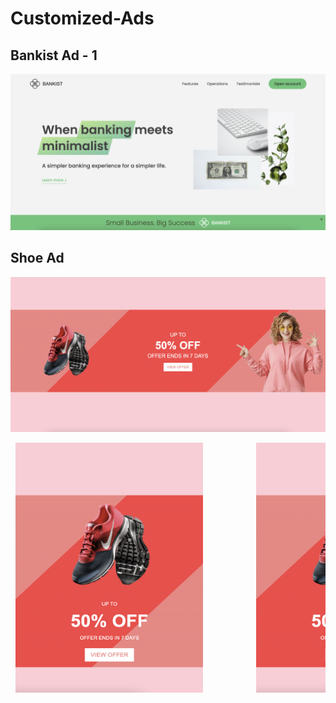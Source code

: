 # Customized-Ads

## Bankist Ad - 1

![bank-1](https://github.com/roger-rangel/Customized-Ads/blob/main/Bankist%20Ad%20-%201/img/bank-1.png)

## Shoe Ad

![shoe-1](https://github.com/roger-rangel/Customized-Ads/blob/main/Shoe%20Ad/shoe-1.png)

<div style={display: flex, justify-content: center}>
<pre> <img src="https://github.com/roger-rangel/Customized-Ads/blob/main/Shoe%20Ad/shoe-2.png " width="300" height="400" />          <img src="https://github.com/roger-rangel/Customized-Ads/blob/main/Shoe%20Ad/shoe-2.png " width="300" height="400" /> </pre>
</div>

